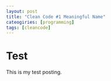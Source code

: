```yaml
---
layout: post
title: "Clean Code #1 Meaningful Name"
cateogiries: [programming]
tags: [cleancode]
---
```


# Test
This is my test posting.
